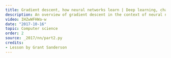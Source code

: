 ```yaml
---
title: Gradient descent, how neural networks learn | Deep learning, chapter 2
description: An overview of gradient descent in the context of neural networks.  This is a method used widely throughout machine learning for optimizing how a computer performs on certain tasks.
video: IHZwWFHWa-w
date: "2017-10-16"
topic: Computer science
order: 2
source: _2017/nn/part2.py
credits:
- Lesson by Grant Sanderson
---
```

